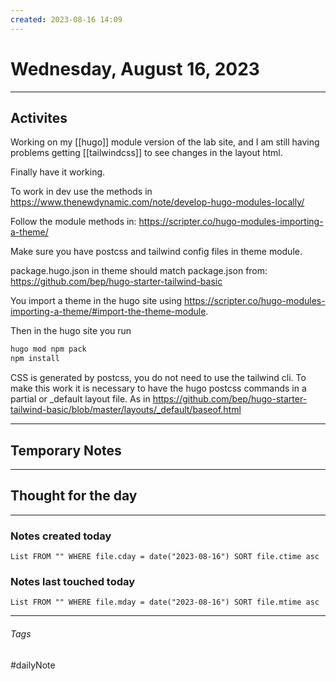```yaml
---
created: 2023-08-16 14:09
---
```


# Wednesday, August 16, 2023

---

## Activites

Working on my [[hugo]] module version of the lab site, and I am still having problems getting [[tailwindcss]] to see changes in the layout html.

Finally have it working.

To work in dev use the methods in https://www.thenewdynamic.com/note/develop-hugo-modules-locally/

Follow the module methods in: https://scripter.co/hugo-modules-importing-a-theme/

Make sure you have postcss and tailwind config files in theme module.

package.hugo.json in theme should match package.json from: https://github.com/bep/hugo-starter-tailwind-basic

You import a theme in the hugo site using https://scripter.co/hugo-modules-importing-a-theme/#import-the-theme-module.

Then in the hugo site you run

```sh
hugo mod npm pack
npm install
```

CSS is generated by postcss, you do not need to use the tailwind cli. To make this work it is necessary to have the hugo postcss commands in a partial or \_default layout file. As in https://github.com/bep/hugo-starter-tailwind-basic/blob/master/layouts/_default/baseof.html

---

## Temporary Notes


---

## Thought for the day

---

### Notes created today
```dataview
List FROM "" WHERE file.cday = date("2023-08-16") SORT file.ctime asc
```

### Notes last touched today
```dataview
List FROM "" WHERE file.mday = date("2023-08-16") SORT file.mtime asc
```
---

###### Tags

#dailyNote
